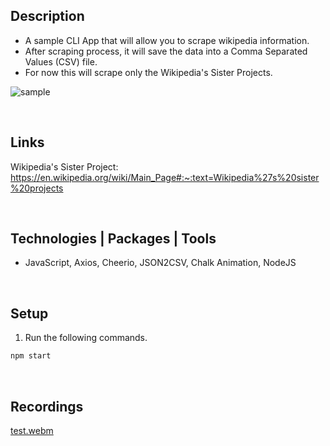 ## Description
- A sample CLI App that will allow you to scrape wikipedia information.
- After scraping process, it will save the data into a Comma Separated Values (CSV) file.
- For now this will scrape only the Wikipedia's Sister Projects.

![sample](https://user-images.githubusercontent.com/69438999/193521598-c0319469-e52e-43c2-b38a-02a48fa4e885.PNG)


<br />

## Links
Wikipedia's Sister Project: https://en.wikipedia.org/wiki/Main_Page#:~:text=Wikipedia%27s%20sister%20projects

<br />

## Technologies | Packages | Tools
- JavaScript, Axios, Cheerio, JSON2CSV, Chalk Animation, NodeJS

<br />

## Setup
1. Run the following commands.
```bash
npm start
```

<br />

## Recordings
[test.webm](https://user-images.githubusercontent.com/69438999/193529069-cd94f049-0870-47b6-adde-220649ef9eb3.webm)
